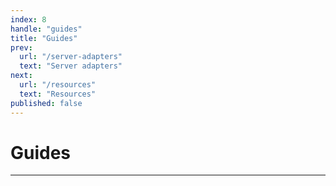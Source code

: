 ```yaml
---
index: 8
handle: "guides"
title: "Guides"
prev:
  url: "/server-adapters"
  text: "Server adapters"
next:
  url: "/resources"
  text: "Resources"
published: false
---
```


# Guides


***